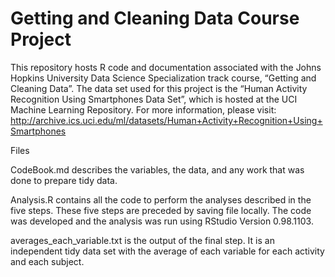 # Getting and Cleaning Data Course Project

This repository hosts R code and documentation associated with the Johns Hopkins University Data Science Specialization track course, “Getting and Cleaning Data”.  The data set used for this project is the “Human Activity Recognition Using Smartphones Data Set”, which is hosted at the UCI Machine Learning Repository. For more information, please visit: http://archive.ics.uci.edu/ml/datasets/Human+Activity+Recognition+Using+Smartphones  

Files 

CodeBook.md describes the variables, the data, and any work that was done to prepare tidy data. 

Analysis.R contains all the code to perform the analyses described in the five steps.  These five steps are preceded by saving file locally. The code was developed and the analysis was run using RStudio Version 0.98.1103.  

averages_each_variable.txt is the output of the final step.  It is an independent tidy data set with the average of each variable for each activity and each subject.
